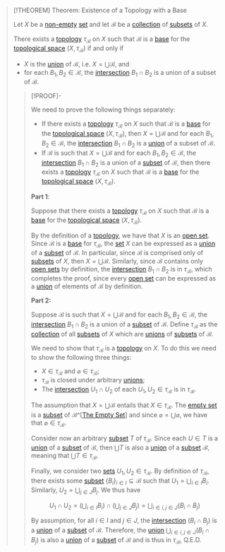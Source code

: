 >[!THEOREM] Theorem: Existence of a Topology with a Base
>
>Let $X$ be a [non-empty](../../../Set%20Theory/The%20Empty%20Set.md) [set](../../../Set%20Theory/Set.md) and let $\mathcal{B}$ be a [collection](../../../Set%20Theory/Collections/Collection.md) of [subsets](../../../Set%20Theory/Subset.md) of $X$.
>
>There exists a [topology](../Topology.md) $\tau_\mathcal{B}$ on $X$ such that $\mathcal{B}$ is a [base](Base%20for%20a%20Topological%20Space.md) for the [topological space](../Topological%20Space.md) $(X, \tau_\mathcal{B})$ if and only if
>- $X$ is the [union](../../../Set%20Theory/Collections/Union%20of%20a%20Collection.md) of $\mathcal{B}$, i.e. $X = \bigcup \mathcal{B}$, and
>- for each $B_1, B_2 \in \mathcal{B}$, the [intersection](../../../Set%20Theory/Operations%20with%20Sets/Intersection.md) $B_1 \cap B_2$ is a union of a subset of $\mathcal{B}$.
>
>>[!PROOF]-
>>
>>We need to prove the following things separately:
>>- If there exists a [topology](../Topology.md) $\tau_\mathcal{B}$ on $X$ such that $\mathcal{B}$ is a [base](Base%20for%20a%20Topological%20Space.md) for the [topological space](../Topological%20Space.md) $(X, \tau_\mathcal{B})$, then $X = \bigcup \mathcal{B}$ and for each $B_1, B_2 \in \mathcal{B}$, the [intersection](../../../Set%20Theory/Operations%20with%20Sets/Intersection.md) $B_1 \cap B_2$ is a [union](../../../Set%20Theory/Collections/Union%20of%20a%20Collection.md) of a subset of $\mathcal{B}$.
>>- If $\mathcal{B}$ is such that $X = \bigcup \mathcal{B}$ and for each $B_1, B_2 \in \mathcal{B}$, the [intersection](../../../Set%20Theory/Operations%20with%20Sets/Intersection.md) $B_1 \cap B_2$ is a union of a [subset](../../../Set%20Theory/Subset.md) of $\mathcal{B}$, then there exists a [topology](../Topology.md) $\tau_\mathcal{B}$ on $X$ such that $\mathcal{B}$ is a [base](Base%20for%20a%20Topological%20Space.md) for the [topological space](../Topological%20Space.md) $(X, \tau_\mathcal{B})$.
>>
>>**Part 1**: 
>>
>>Suppose that there exists a [topology](../Topology.md) $\tau_\mathcal{B}$ on $X$ such that $\mathcal{B}$ is a [base](Base%20for%20a%20Topological%20Space.md) for the [topological space](../Topological%20Space.md) $(X, \tau_\mathcal{B})$.
>>
>>By the definition of a [topology](../Topology.md), we have that $X$ is an [open set](../Open%20Sets/Open%20Subset.md). Since $\mathcal{B}$ is a [base](Base%20for%20a%20Topological%20Space.md) for $\tau_\mathcal{B}$, the [set](../../../Set%20Theory/Set.md) $X$ can be expressed as a [union](../../../Set%20Theory/Operations%20with%20Sets/Union.md) of a [subset](../../../Set%20Theory/Subset.md) of $\mathcal{B}$. In particular, since $\mathcal{B}$ is comprised only of [subsets](../../../Set%20Theory/Subset.md) of $X$, then $X = \bigcup \mathcal{B}$. Similarly, since $\mathcal{B}$ contains only [open sets](../Open%20Sets/Open%20Subset.md) by definition, the [intersection](../../../Set%20Theory/Operations%20with%20Sets/Intersection.md) $B_1 \cap B_2$ is in $\tau_\mathcal{B}$, which completes the proof, since every [open set](../Open%20Sets/Open%20Subset.md) can be expressed as a [union](../../../Set%20Theory/Collections/Union%20of%20a%20Collection.md) of elements of $\mathcal{B}$ by definition.
>>
>>**Part 2:** 
>>
>>Suppose $\mathcal{B}$ is such that $X = \bigcup \mathcal{B}$ and for each $B_1, B_2 \in \mathcal{B}$, the [intersection](../../../Set%20Theory/Operations%20with%20Sets/Intersection.md) $B_1 \cap B_2$ is a union of a [subset](../../../Set%20Theory/Subset.md) of $\mathcal{B}$. Define $\tau_\mathcal{B}$ as the [collection](../../../Set%20Theory/Collections/Collection.md) of all [subsets](../../../Set%20Theory/Subset.md) of $X$ which are [unions](../../../Set%20Theory/Collections/Union%20of%20a%20Collection.md) of [subsets](../../../Set%20Theory/Subset.md) of $\mathcal{B}$. 
>>
>>We need to show that $\tau_\mathcal{B}$ is a [topology](../Topology.md) on $X$. To do this we need to show the following three things:
>>- $X \in \tau_\mathcal{B}$ and $\varnothing \in \tau_\mathcal{B}$;
>>- $\tau_\mathcal{B}$ is closed under arbitrary [unions](../../../Set%20Theory/Collections/Union%20of%20a%20Collection.md);
>>- The [intersection](../../../Set%20Theory/Operations%20with%20Sets/Intersection.md) $U_1 \cap U_2$ of each $U_1, U_2 \in \tau_\mathcal{B}$ is in $\tau_\mathcal{B}$.
>>
>>The assumption that $X = \bigcup\mathcal{B}$ entails that $X \in \tau_\mathcal{B}$. The [empty set](../../../Set%20Theory/The%20Empty%20Set.md) is a [subset](../../../Set%20Theory/Subset.md) of $\mathcal{B}$^[[The Empty Set](../../Set%20Theory/The%20Empty%20Set.md#^empty-set-is-subsets-of-every-set)] and since $\varnothing = \bigcup \varnothing$, we have that $\varnothing \in \tau_\mathcal{B}$.
>>
>>Consider now an arbitrary [subset](../../../Set%20Theory/Subset.md) $T$ of $\tau_\mathcal{B}$. Since each $U \in T$ is a [union](../../../Set%20Theory/Collections/Union%20of%20a%20Collection.md) of a [subset](../../../Set%20Theory/Subset.md) of $\mathcal{B}$, then $\bigcup T$ is also a [union](../../../Set%20Theory/Collections/Union%20of%20a%20Collection.md) of a [subset](../../../Set%20Theory/Subset.md) $\mathcal{B}$, meaning that $\bigcup T \in \tau_\mathcal{B}$.
>>
>>Finally, we consider two [sets](../../../Set%20Theory/Set.md) $U_1, U_2 \in \tau_\mathcal{B}$. By definition of $\tau_\mathcal{B}$, there exists some [subset](../../../Set%20Theory/Subset.md) $\{B_i\}_{i \in I} \subseteq \mathcal{B}$ such that $U_1 = \bigcup_{i \in I} B_i$. Similarly, $U_2 = \bigcup_{j \in J} B_j$. We thus have
>>
>>$$U_1 \cap U_2 = \left(\bigcup_{i \in I} B_i\right) \cap \left(\bigcup_{j \in J} B_j\right) = \bigcup_{i \in i, j \in J} (B_i \cap B_j)$$
>>
>>By assumption, for all $i \in I$ and $j \in J$, the [intersection](../../../Set%20Theory/Operations%20with%20Sets/Intersection.md) $(B_i \cap B_j)$ is a [union](../../../Set%20Theory/Operations%20with%20Sets/Union.md) of a [subset](../../../Set%20Theory/Subset.md) of $\mathcal{B}$. Therefore, the [union](../../../Set%20Theory/Collections/Union%20of%20a%20Collection.md) $\bigcup_{i \in i, j \in J} (B_i \cap B_j)$ is also a [union](../../../Set%20Theory/Collections/Union%20of%20a%20Collection.md) of a [subset](../../../Set%20Theory/Subset.md) of $\mathcal{B}$ and is thus in $\tau_\mathcal{B}$, Q.E.D.
>>
>